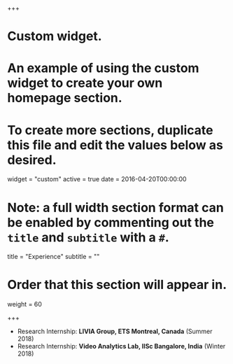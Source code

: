 +++
# Custom widget.
# An example of using the custom widget to create your own homepage section.
# To create more sections, duplicate this file and edit the values below as desired.
widget = "custom"
active = true
date = 2016-04-20T00:00:00

# Note: a full width section format can be enabled by commenting out the `title` and `subtitle` with a `#`.
title = "Experience"
subtitle = ""

# Order that this section will appear in.
weight = 60

+++

<ul>
	<li> Research Internship: <b>LIVIA Group, ETS Montreal, Canada</b> (Summer 2018)</li>
	<li> Research Internship: <b>Video Analytics Lab, IISc Bangalore, India</b> (Winter 2018) </li>

</ul>
